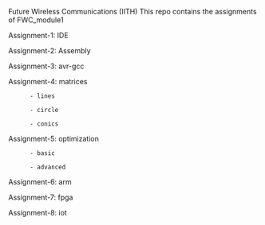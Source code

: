 Future Wireless Communications (IITH)
This repo contains the assignments of FWC_module1

Assignment-1: IDE

Assignment-2: Assembly

Assignment-3: avr-gcc

Assignment-4: matrices

          - lines
						
          - circle
						
          - conics
Assignment-5: optimization

          - basic
						
          - advanced
Assignment-6: arm

Assignment-7: fpga

Assignment-8: iot

